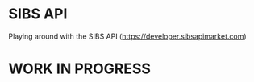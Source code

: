 # SIBS API

Playing around with the SIBS API (https://developer.sibsapimarket.com)

# WORK IN PROGRESS

